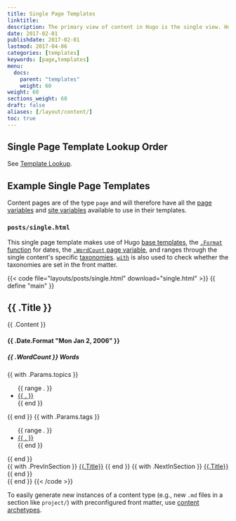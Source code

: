 ```yaml
---
title: Single Page Templates
linktitle:
description: The primary view of content in Hugo is the single view. Hugo will render every Markdown file provided with a corresponding single template.
date: 2017-02-01
publishdate: 2017-02-01
lastmod: 2017-04-06
categories: [templates]
keywords: [page,templates]
menu:
  docs:
    parent: "templates"
    weight: 60
weight: 60
sections_weight: 60
draft: false
aliases: [/layout/content/]
toc: true
---
```


## Single Page Template Lookup Order

See [Template Lookup](/templates/lookup-order/).

## Example Single Page Templates

Content pages are of the type `page` and will therefore have all the [page variables][pagevars] and [site variables] available to use in their templates.

### `posts/single.html`

This single page template makes use of Hugo [base templates], the [`.Format` function] for dates, the [`.WordCount` page variable][pagevars], and ranges through the single content's specific [taxonomies][pagetaxonomy]. [`with`] is also used to check whether the taxonomies are set in the front matter.

{{< code file="layouts/posts/single.html" download="single.html" >}}
{{ define "main" }}
<section id="main">
  <h1 id="title">{{ .Title }}</h1>
  <div>
        <article id="content">
           {{ .Content }}
        </article>
  </div>
</section>
<aside id="meta">
    <div>
    <section>
      <h4 id="date"> {{ .Date.Format "Mon Jan 2, 2006" }} </h4>
      <h5 id="wordcount"> {{ .WordCount }} Words </h5>
    </section>
    {{ with .Params.topics }}
    <ul id="topics">
      {{ range . }}
        <li><a href="{{ "topics" | absURL}}{{ . | urlize }}">{{ . }}</a> </li>
      {{ end }}
    </ul>
    {{ end }}
    {{ with .Params.tags }}
    <ul id="tags">
      {{ range . }}
        <li> <a href="{{ "tags" | absURL }}{{ . | urlize }}">{{ . }}</a> </li>
      {{ end }}
    </ul>
    {{ end }}
    </div>
    <div>
        {{ with .PrevInSection }}
          <a class="previous" href="{{.Permalink}}"> {{.Title}}</a>
        {{ end }}
        {{ with .NextInSection }}
          <a class="next" href="{{.Permalink}}"> {{.Title}}</a>
        {{ end }}
    </div>
</aside>
{{ end }}
{{< /code >}}

To easily generate new instances of a content type (e.g., new `.md` files in a section like `project/`) with preconfigured front matter, use [content archetypes][archetypes].

[archetypes]: /content-management/archetypes/
[base templates]: /templates/base/
[config]: /getting-started/configuration/
[content type]: /content-management/types/
[directory structure]: /getting-started/directory-structure/
[dry]: https://en.wikipedia.org/wiki/Don%27t_repeat_yourself
[`.Format` function]: /functions/format/
[front matter]: /content-management/front-matter/
[pagetaxonomy]: /templates/taxonomy-templates/#display-a-single-piece-of-contents-taxonomies
[pagevars]: /variables/page/
[partials]: /templates/partials/
[section]: /content-management/sections/
[site variables]: /variables/site/
[spf13]: https://spf13.com/
[`with`]: /functions/with/
